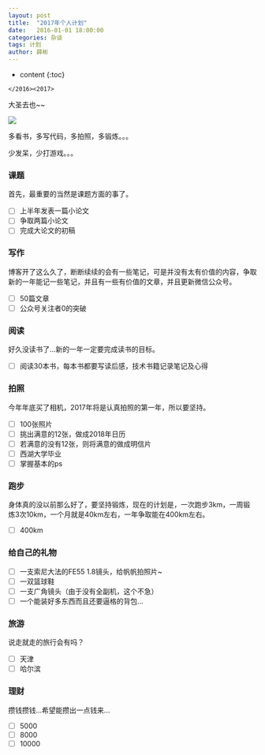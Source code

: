 ```yaml
---
layout: post
title:  "2017年个人计划"
date:   2016-01-01 18:00:00
categories: 杂谈
tags: 计划
author: 薛彬
---
```


* content
{:toc}

`</2016><2017>` 

大圣去也~~ 






![](http://i.imgur.com/j2udZwS.jpg)

多看书，多写代码，多拍照，多锻炼。。。

少发呆，少打游戏。。。

### 课题

首先，最重要的当然是课题方面的事了。

* [ ] 上半年发表一篇小论文
* [ ] 争取两篇小论文
* [ ] 完成大论文的初稿

### 写作

博客开了这么久了，断断续续的会有一些笔记，可是并没有太有价值的内容，争取新的一年能记一些笔记，并且有一些有价值的文章，并且更新微信公众号。

* [ ] 50篇文章
* [ ] 公众号关注者0的突破

### 阅读

好久没读书了...新的一年一定要完成读书的目标。

* [ ] 阅读30本书，每本书都要写读后感，技术书籍记录笔记及心得

### 拍照

今年年底买了相机，2017年将是认真拍照的第一年，所以要坚持。

* [ ] 100张照片
* [ ] 挑出满意的12张，做成2018年日历
* [ ] 若满意的没有12张，则将满意的做成明信片
* [ ] 西湖大学毕业
* [ ] 掌握基本的ps

### 跑步

身体真的没以前那么好了，要坚持锻炼，现在的计划是，一次跑步3km，一周锻炼3次10km，一个月就是40km左右，一年争取能在400km左右。

* [ ] 400km

### 给自己的礼物

* [ ] 一支索尼大法的FE55 1.8镜头，给帆帆拍照片~
* [ ] 一双篮球鞋
* [ ] 一支广角镜头（由于没有全副机，这个不急）
* [ ] 一个能装好多东西而且还要逼格的背包...

### 旅游

说走就走的旅行会有吗？

* [ ] 天津
* [ ] 哈尔滨

### 理财

攒钱攒钱...希望能攒出一点钱来...

* [ ] 5000
* [ ] 8000
* [ ] 10000
